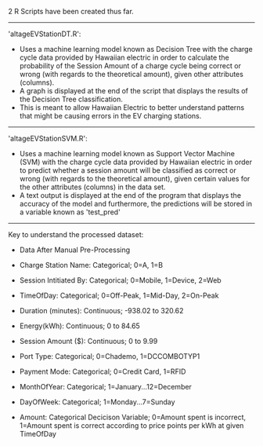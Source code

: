 2 R Scripts have been created thus far.

----------------------------------------------------------------------------------------------------------------
'altageEVStationDT.R': 
- Uses a machine learning model known as Decision Tree with the charge cycle data provided by Hawaiian electric in order to calculate the probability of the Session Amount of a charge cycle being correct or wrong (with regards to the theoretical amount), given other attributes (columns).
- A graph is displayed at the end of the script that displays the results of the Decision Tree classification.
- This is meant to allow Hawaiian Electric to better understand patterns that might be causing errors in the EV charging stations.
----------------------------------------------------------------------------------------------------------------
'altageEVStationSVM.R':
- Uses a machine learning model known as Support Vector Machine (SVM) with the charge cycle data provided by Hawaiian electric in order to predict whether a session amount will be classified as correct or wrong (with regards to the theoretical amount), given certain values for the other attributes (columns) in the data set.
- A text output is displayed at the end of the program that displays the accuracy of the model and furthermore, the predictions will be stored in a variable known as 'test_pred'
----------------------------------------------------------------------------------------------------------------
Key to understand the processed dataset:

- Data After Manual Pre-Processing
- Charge Station Name: Categorical; 0=A, 1=B
- Session Intitiated By: Categorical; 0=Mobile, 1=Device, 2=Web
- TimeOfDay: Categorical; 0=Off-Peak, 1=Mid-Day, 2=On-Peak
- Duration (minutes): Continuous; -938.02 to 320.62
- Energy(kWh): Continuous; 0 to 84.65
- Session Amount ($): Continuous; 0 to 9.99
- Port Type: Categorical; 0=Chademo, 1=DCCOMBOTYP1
- Payment Mode: Categorical; 0=Credit Card, 1=RFID
- MonthOfYear: Categorical; 1=January...12=December
- DayOfWeek: Categorical; 1=Monday...7=Sunday

- Amount: Categorical Decicison Variable; 0=Amount spent is incorrect, 1=Amount spent is correct 	according to price points per kWh at given TimeOfDay
